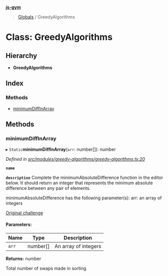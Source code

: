 **[js-gym](../README.md)**

> [Globals](../globals.md) / GreedyAlgorithms

# Class: GreedyAlgorithms

## Hierarchy

* **GreedyAlgorithms**

## Index

### Methods

* [minimumDiffInArray](greedyalgorithms.md#minimumdiffinarray)

## Methods

### minimumDiffInArray

▸ `Static`**minimumDiffInArray**(`arr`: number[]): number

*Defined in [src/modules/greedy-algorithms/greedy-algorithms.ts:20](https://github.com/artleitch/js-gym/blob/cda98a4/src/modules/greedy-algorithms/greedy-algorithms.ts#L20)*

**`name`** 

**`description`** 
Complete the minimumAbsoluteDifference function in the editor below. It should return an integer that represents the minimum absolute difference between any pair of elements.

minimumAbsoluteDifference has the following parameter(s):
arr: an array of integers

[Original challenge](https://www.hackerrank.com/challenges/minimum-absolute-difference-in-an-array/problem?h_l=interview&playlist_slugs%5B%5D=interview-preparation-kit&playlist_slugs%5B%5D=greedy-algorithms)

#### Parameters:

Name | Type | Description |
------ | ------ | ------ |
`arr` | number[] | An array of integers |

**Returns:** number

Total number of swaps made in sorting
